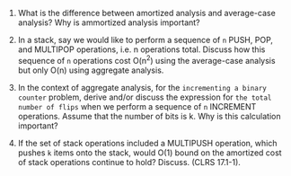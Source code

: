 1. What is the difference between amortized analysis and average-case analysis? Why is ammortized analysis important?

2. In a stack, say we would like to perform a sequence of `n` PUSH, POP, and MULTIPOP operations, i.e. n operations total. Discuss how this sequence of `n` operations cost O(n<sup>2</sup>) using the average-case analysis but only O(n) using aggregate analysis.

3. In the context of aggregate analysis, for the `incrementing a binary counter` problem, derive and/or discuss the expression for `the total number of flips` when we perform a sequence of `n` INCREMENT operations. Assume that the number of bits is k. Why is this calculation important?

4. If the set of stack operations included a MULTIPUSH operation, which pushes `k` items onto the stack, would O(1) bound on the amortized cost of stack operations continue to hold? Discuss. (CLRS 17.1-1). 
